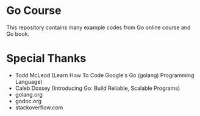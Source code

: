 # Go Course
This repository contains many example codes from Go online course and Go book.

# Special Thanks
- Todd McLeod (Learn How To Code Google's Go (golang) Programming Language)
- Caleb Doxsey (Introducing Go: Build Reliable, Scalable Programs)
- golang.org
- godoc.org
- stackoverflow.com